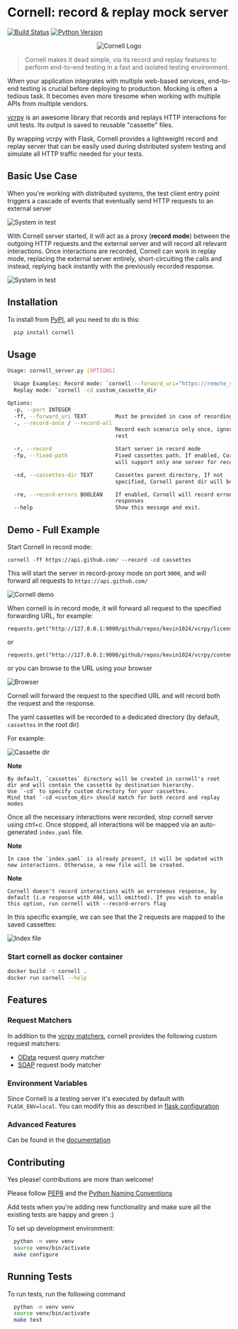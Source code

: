 # Cornell: record & replay mock server

[![Build Status](https://travis-ci.com/hiredscorelabs/cornell.svg?branch=master)](https://travis-ci.com/hiredscorelabs/cornell)
[![Python Version](https://img.shields.io/badge/python-3.7%20%7C%203.8%20%7C%203.9-blue)](https://www.python.org/downloads/release/python-390/)


<p align="center">
  <img src="https://imgur.com/ShxP4AI.png" alt="Cornell Logo">
</p>


> Cornell makes it dead simple, via its record and replay features to perform end-to-end testing in a fast and isolated testing environment.

When your application integrates with multiple web-based services, end-to-end testing is crucial before deploying to production.
Mocking is often a tedious task. It becomes even more tiresome when working with multiple APIs from multiple vendors.

[vcrpy](https://github.com/kevin1024/vcrpy) is an awesome library that records and replays HTTP interactions for unit tests. Its output is saved to reusable "cassette" files.

By wrapping vcrpy with Flask, Cornell provides a lightweight record and replay server that can be easily used during distributed system testing and simulate all HTTP traffic needed for your tests.

## Basic Use Case

When you're working with distributed systems, the test client entry point triggers a cascade of events that eventually send HTTP requests to an external server

![System in test](https://imgur.com/OlDNTiD.jpg) 

With Cornell server started, it will act as a proxy (**record mode**) between the outgoing HTTP requests and the external server and will record all relevant interactions.
Once interactions are recorded, Cornell can work in replay mode, replacing the external server entirely, short-circuiting the calls and instead, replying back instantly with the previously recorded response.

![System in test](https://imgur.com/ZXTFgaP.jpg) 


## Installation 

To install from [PyPI](https://pypi.org/project/cornell/), all you need to do is this:

```bash 
  pip install cornell
```

## Usage

```bash
Usage: cornell_server.py [OPTIONS]

  Usage Examples: Record mode: `cornell --forward_uri="https://remote_server/api" --record -cd custom_cassette_dir`
  Replay mode: `cornell -cd custom_cassette_dir

Options:
  -p, --port INTEGER
  -ff, --forward_uri TEXT         Must be provided in case of recording mode
  -, --record-once / --record-all
                                  Record each scenario only once, ignore the
                                  rest

  -r, --record                    Start server in record mode
  -fp, --fixed-path               Fixed cassettes path. If enabled, Cornell
                                  will support only one server for recording

  -cd, --cassettes-dir TEXT       Cassettes parent directory, If not
                                  specified, Cornell parent dir will be used

  -re, --record-errors BOOLEAN    If enabled, Cornell will record erroneous
                                  responses
  --help                          Show this message and exit.
```

## Demo - Full Example


Start Cornell in record mode:

```
cornell -ff https://api.github.com/ --record -cd cassettes
```

This will start the server in record-proxy mode on port `9000`, and will forward all requests to `https://api.github.com/`

![Cornell demo](https://imgur.com/ky5NBPf.gif)

When cornell is in record mode, it will forward all request to the specified forwarding URL, for example:

```
requests.get("http://127.0.0.1:9000/github/repos/kevin1024/vcrpy/license").json()
```
or
```
requests.get("http://127.0.0.1:9000/github/repos/kevin1024/vcrpy/contents").json()
```

or you can browse to the URL using your browser

![Browser](https://imgur.com/GMgF6Cx.gif)

Cornell will forward the request to the specified URL and will record both the request and the response.


The yaml cassettes will be recorded to a dedicated directory (by default, `cassettes` in the root dir)

For example:

![Cassette dir](https://imgur.com/cZExEpu.gif)


__Note__

    By default, `cassettes` directory will be created in cornell's root dir and will contain the cassette by destination hierarchy.
    Use `-cd` to specify custom directory for your cassettes.
    Mind that `-cd <custom_dir> should match for both record and replay modes

Once all the necessary interactions were recorded, stop cornell server using *ctrl+c*.
Once stopped, all interactions will be mapped via an auto-generated `index.yaml` file.

__Note__

    In case the `index.yaml` is already present, it will be updated with new interactions. Otherwise, a new file will be created.

__Note__

    Cornell doesn't record interactions with an erroneous response, by default (i.e response with 404, will omitted). If you wish to enable this option, run cornell with --record-errors flag

In this specific example, we can see that the 2 requests are mapped to the saved cassettes:

![Index file](https://imgur.com/IYjiJx6.gif)

### Start cornell as docker container

```bash
docker build -t cornell .
docker run cornell --help
```

## Features

### Request Matchers

In addition to the [vcrpy matchers](https://vcrpy.readthedocs.io/en/latest/configuration.html#request-matching), cornell provides the following custom request matchers:

- [OData](https://www.odata.org/getting-started/basic-tutorial/) request query matcher
- [SOAP](https://stoplight.io/api-types/soap-api/) request body matcher


### Environment Variables

Since Cornell is a testing server it's executed by default with `FLASK_ENV=local`.
You can modify this as described in [flask configuration](https://flask.palletsprojects.com/en/2.0.x/config/#configuration-handling)

### Advanced Features

Can be found in the [documentation](https://hiredscorelabs.github.io/cornell/docs/examples/)

## Contributing

Yes please! contributions are more than welcome!

Please follow [PEP8](https://www.python.org/dev/peps/pep-0008/) and the [Python Naming Conventions](https://pep8.org/#prescriptive-naming-conventions)

Add tests when you're adding new functionality and make sure all the existing tests are happy and green :)

To set up development environment:
```sh
  python -m venv venv
  source venv/bin/activate
  make configure
```


## Running Tests

To run tests, run the following command

```bash
  python -m venv venv
  source venv/bin/activate
  make test
```
